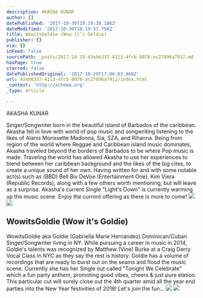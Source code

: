 ```yaml
---
description: AKASHA KUNAR
author: []
datePublished: '2017-10-30T18:19:38.186Z'
dateModified: '2017-10-30T18:19:37.756Z'
title: WowitsGoldie (Wow it’s Goldie)
publisher: {}
via: {}
inFeed: false
sourcePath: _posts/2017-10-29-43eb6337-4113-4fcb-8078-ac27896a7912.md
hasPage: true
starred: false
datePublishedOriginal: '2017-10-29T17:06:03.869Z'
url: 43eb6337-4113-4fcb-8078-ac27896a7912/index.html
_context: 'http://schema.org'
_type: Article

---
```

AKASHA KUNAR

Singer/Songwriter born in the beautiful island of Barbados of the caribbean. Akasha fell in love with world of pop music and songwriting listening to the likes of Alanis Morissette Madonna, Sia, SZA, and Rihanna. Being from region of the world where Reggae and Caribbean island music dominates, Akasha traveled beyond the borders of Barbados to be where Pop music is made. Traveling the world has allowed Akasha to use her experiences to blend between her caribbean background and the likes of the big cites, to create a unique sound of her own. Having written for and with some notable act(s) such as (BBD) Bell Biv DeVoe (Entertainment One), Kim Viera (Republic Records), along with a few others worth mentioning, but will leave as a surprise. Akasha's current Single "Light's Down" is currently warming up the music scene. Enjoy the current offering as there is more to come!
![](https://the-grid-user-content.s3-us-west-2.amazonaws.com/c9b65858-32cc-4adf-8898-ccfdd50b6384.jpg)
![](https://the-grid-user-content.s3-us-west-2.amazonaws.com/acd2ee3d-a15f-4483-a985-79dbca4f1275.jpg)

## WowitsGoldie (Wow it's Goldie)

WowitsGoldie aka Goldie (Gabriella Marie Hernandez) Dominican/Cuban Singer/Songwriter living in NY. While pursuing a career in music in 2014, Goldie's talents was recognized by Matthew (Vine) Burke at a Craig Derry Vocal Class in NYC as they say the rest is history. Goldie has a volume of recordings that are ready to burst out on the seams and flood the music scene. Currently she has her Single out called "Tonight We Celebrate" which a fun party anthem, promoting good vibes, cheers & just pure elation. This particular cut will surely close out the 4th quarter amid all the year end parties into the New Year festivities of 2018! Let's join the fun...
![](https://the-grid-user-content.s3-us-west-2.amazonaws.com/b5bf6baf-ab9b-4141-993e-e568faf8374c.jpg)
![](https://the-grid-user-content.s3-us-west-2.amazonaws.com/c7863ac5-fa80-4d3e-b00b-a24e20052537.jpg)